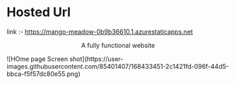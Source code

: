 # Hosted Url

 link :- https://mango-meadow-0b9b36610.1.azurestaticapps.net
<p align="center">
A fully functional website
</p>
![HOme page Screen shot](https://user-images.githubusercontent.com/85401407/168433451-2c1421fd-096f-44d5-bbca-f5f57dc80e55.png)


